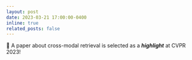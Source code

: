 ```yaml
---
layout: post
date: 2023-03-21 17:00:00-0400
inline: true
related_posts: false
---
```


:loudspeaker: A paper about cross-modal retrieval is selected as a ***highlight*** at CVPR 2023!
